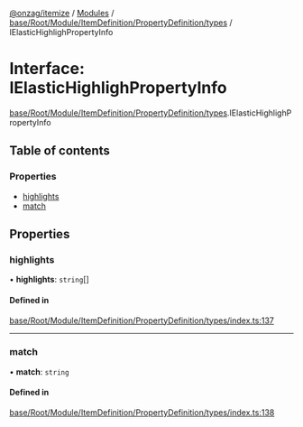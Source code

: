 [@onzag/itemize](../README.md) / [Modules](../modules.md) / [base/Root/Module/ItemDefinition/PropertyDefinition/types](../modules/base_Root_Module_ItemDefinition_PropertyDefinition_types.md) / IElasticHighlighPropertyInfo

# Interface: IElasticHighlighPropertyInfo

[base/Root/Module/ItemDefinition/PropertyDefinition/types](../modules/base_Root_Module_ItemDefinition_PropertyDefinition_types.md).IElasticHighlighPropertyInfo

## Table of contents

### Properties

- [highlights](base_Root_Module_ItemDefinition_PropertyDefinition_types.IElasticHighlighPropertyInfo.md#highlights)
- [match](base_Root_Module_ItemDefinition_PropertyDefinition_types.IElasticHighlighPropertyInfo.md#match)

## Properties

### highlights

• **highlights**: `string`[]

#### Defined in

[base/Root/Module/ItemDefinition/PropertyDefinition/types/index.ts:137](https://github.com/onzag/itemize/blob/59702dd5/base/Root/Module/ItemDefinition/PropertyDefinition/types/index.ts#L137)

___

### match

• **match**: `string`

#### Defined in

[base/Root/Module/ItemDefinition/PropertyDefinition/types/index.ts:138](https://github.com/onzag/itemize/blob/59702dd5/base/Root/Module/ItemDefinition/PropertyDefinition/types/index.ts#L138)
